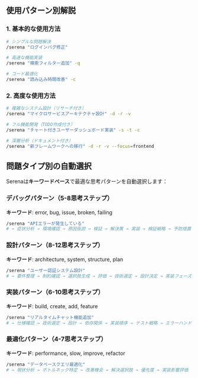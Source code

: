 ## 使用パターン別解説

### 1. 基本的な使用方法

```bash
# シンプルな問題解決
/serena "ログインバグ修正"

# 高速な機能実装
/serena "検索フィルター追加" -q

# コード最適化
/serena "読み込み時間改善" -c
```

### 2. 高度な使用方法

```bash
# 複雑なシステム設計（リサーチ付き）
/serena "マイクロサービスアーキテクチャ設計" -d -r -v

# フル機能開発（TODO作成付き）
/serena "チャート付きユーザーダッシュボード実装" -s -t -c

# 深層分析（ドキュメント付き）
/serena "新フレームワークへの移行" -d -r -v --focus=frontend
```

## 問題タイプ別の自動選択

Serenaは**キーワードベース**で最適な思考パターンを自動選択します：

### デバッグパターン（5-8思考ステップ）

**キーワード**: error, bug, issue, broken, failing

```bash
/serena "APIエラーが発生している"
# → 症状分析 → 環境確認 → 原因仮説 → 検証 → 解決策 → 実装 → 検証戦略 → 予防措置
```

### 設計パターン（8-12思考ステップ）

**キーワード**: architecture, system, structure, plan

```bash
/serena "ユーザー認証システム設計"
# → 要件整理 → 制約確認 → 選択肢生成 → 評価 → 技術選定 → 設計決定 → 実装フェーズ → リスク軽減
```

### 実装パターン（6-10思考ステップ）

**キーワード**: build, create, add, feature

```bash
/serena "リアルタイムチャット機能追加"
# → 仕様確認 → 技術選定 → 設計 → 依存関係 → 実装順序 → テスト戦略 → エラーハンドリング
```

### 最適化パターン（4-7思考ステップ）

**キーワード**: performance, slow, improve, refactor

```bash
/serena "データベースクエリ最適化"
# → 現状分析 → ボトルネック特定 → 改善機会 → 解決選択肢 → 優先度 → 実装影響評価
```
